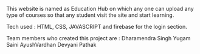 This website is named as Education Hub on which any one can upload any type of courses so that any student visit the site and start learning.

Tech used : HTML, CSS, JAVASCRIPT and firebase for the login section.

Team members who created this project are :
Dharamendra Singh
Yugam Saini
AyushVardhan
Devyani Pathak

